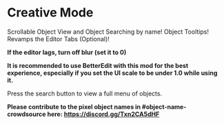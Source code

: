 # Creative Mode

Scrollable Object View and Object Searching by name!
Object Tooltips!
Revamps the Editor Tabs (Optional)!

**<cr>If the editor lags, turn off blur (set it to 0)</c>**

**It is recommended to use BetterEdit with this mod for the best experience, especially if you set the UI scale to be under 1.0 while using it.**

Press the search button to view a full menu of objects.

**Please contribute to the pixel object names in #object-name-crowdsource here: https://discord.gg/Txn2CA5dHF**
